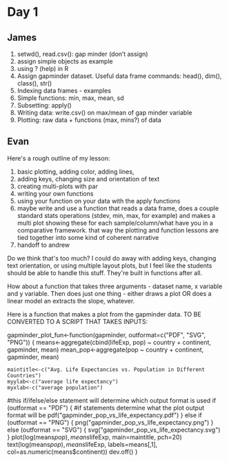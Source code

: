 # Day 1 

## James

1. setwd(), read.csv(): gap minder (don’t assign)
2. assign simple objects as example
3. using ? (help) in R
4. Assign gapminder dataset. Useful data frame commands: head(), dim(), class(), str()
5. Indexing data frames - examples
6. Simple functions: min, max, mean, sd
7. Subsetting: apply()
8. Writing data: write.csv() on max/mean of gap minder variable
9. Plotting: raw data + functions (max, mins?) of data

## Evan
Here's a rough outline of my lesson:

1. basic plotting, adding color, adding lines,
2. adding keys, changing size and orientation of text
3. creating multi-plots with par
4. writing your own functions
5. using your function on your data with the apply functions
6. maybe write and use a function that reads a data frame, does a couple standard stats operations (stdev, min, max, for example) and makes a multi plot showing these for each sample/column/what have you in a comparative framework. that way the plotting and function lessons are tied together into some kind of coherent narrative
7. handoff to andrew

Do we think that's too much? I could do away with adding keys, changing text orientation, or using multiple layout plots, but I feel like the students should be able to handle this stuff. They're built in functions after all.

How about a function that takes three arguments - dataset name, x variable and y variable. Then does just one thing - either draws a plot OR does a linear model an extracts the slope, whatever.

Here is a function that makes a plot from the gapminder data. TO BE CONVERTED TO A SCRIPT THAT TAKES INPUTS:

gapminder_plot_fun<-function(gapminder, outformat=c("PDF", "SVG", "PNG")) {
	means<-aggregate(cbind(lifeExp, pop) ~ country + continent, gapminder, mean)
	mean_pop<-aggregate(pop ~ country + continent, gapminder, mean)
	
	maintitle<-c("Avg. Life Expectancies vs. Population in Different Countries")
	myylab<-c("average life expectancy") 
	myxlab<-c("average population")
	
#this if/ifelse/else statement will determine which output format is used
	if (outformat == "PDF") { #if statements determine what the plot output format will be
		pdf("gapminder_pop_vs_life_expectancy.pdf")
	}
	else if (outformat == "PNG") {
		png("gapminder_pop_vs_life_expectancy.png")
	}
	else (outformat == "SVG") {
		svg("gapminder_pop_vs_life_expectancy.svg")
	}
	plot(log(means$pop), means$lifeExp, main=maintitle, pch=20)
	text(log(means$pop), means$lifeExp, labels=means[,1], col=as.numeric(means$continent))
	dev.off()
}
